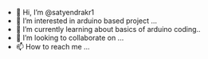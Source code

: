 - 👋 Hi, I’m @satyendrakr1
- 👀 I’m interested in arduino based project ...
- 🌱 I’m currently learning about basics of arduino coding..
- 💞️ I’m looking to collaborate on ...
- 📫 How to reach me ...

<!---
satyendrakr1/satyendrakr1 is a ✨ special ✨ repository because its `README.md` (this file) appears on your GitHub profile.
You can click the Preview link to take a look at your changes.
--->
